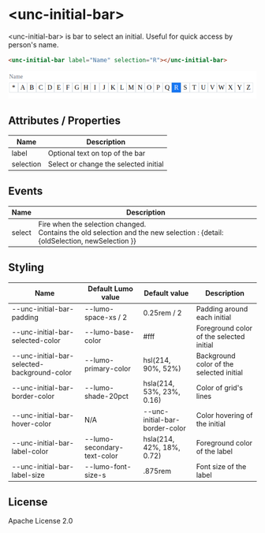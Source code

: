 # &lt;unc-initial-bar&gt;

&lt;unc-initial-bar&gt; is bar to select an initial. Useful for quick access by person's name.

```html
<unc-initial-bar label="Name" selection="R"></unc-initial-bar>
```
![screenshot](https://raw.githubusercontent.com/unc-dsi/unc-web-components/main/packages/unc-initial-bar/screenshot.png)

## Attributes / Properties

| Name | Description |
|------|-------------|
| label | Optional text on top of the bar |
| selection | Select or change the selected initial |

## Events

| Name | Description |
|------|-------------|
| select | Fire when the selection changed.<br> Contains the old selection and the new selection :  {detail: {oldSelection, newSelection }} |

## Styling

| Name                                        | Default Lumo value | Default value | Description |
|---------------------------------------------|--------------------|---------------|-------------|
| --unc-initial-bar-padding | --lumo-space-xs / 2 | 0.25rem / 2 | Padding around each initial |
| --unc-initial-bar-selected-color | --lumo-base-color | #fff | Foreground color of the selected initial |
| --unc-initial-bar-selected-background-color | --lumo-primary-color | hsl(214, 90%, 52%) | Background color of the selected initial |
| --unc-initial-bar-border-color | --lumo-shade-20pct | hsla(214, 53%, 23%, 0.16) | Color of grid's lines |
| --unc-initial-bar-hover-color | N/A | --unc-initial-bar-border-color | Color hovering of the initial |
| --unc-initial-bar-label-color | --lumo-secondary-text-color | hsla(214, 42%, 18%, 0.72) | Foreground color of the label |
| --unc-initial-bar-label-size | --lumo-font-size-s | .875rem | Font size of the label |

## License

Apache License 2.0
